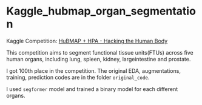 # Kaggle_hubmap_organ_segmentation

Kaggle Competition: [HuBMAP + HPA - Hacking the Human Body](https://www.kaggle.com/competitions/hubmap-organ-segmentation)

This competition aims to segment functional tissue units(FTUs) across five human organs, including lung, spleen, kidney, largeintestine and prostate.

I got 100th place in the competition. The original EDA, augmentations, training, prediction codes are in the folder `original_code`.

I used `segformer` model and trained a binary model for each different organs.

